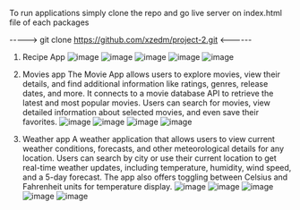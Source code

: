 To run applications simply clone the repo and go live server on index.html file of each packages


----->     git clone https://github.com/xzedm/project-2.git     <------

1) Recipe App
![image](https://github.com/user-attachments/assets/ca456738-95ae-4adf-aeed-00f7916d2785)
![image](https://github.com/user-attachments/assets/b2e320d2-d33f-4a73-8d0e-8cb9567010d3)
![image](https://github.com/user-attachments/assets/916e6558-ae32-4344-81cb-7604db5868ba)
![image](https://github.com/user-attachments/assets/63816d78-f4b4-4157-a985-c30df27e0a1b)
![image](https://github.com/user-attachments/assets/2624b174-dcc9-4a43-b58d-005849f0845e)

2) Movies app
The Movie App allows users to explore movies, view their details, and find additional information like ratings, genres, release dates, and more. It connects to a movie database API to retrieve the latest and most popular movies. Users can search for movies, view detailed information about selected movies, and even save their favorites.
![image](https://github.com/user-attachments/assets/a6d852c9-1366-4b22-9c55-9666bca34c20)
![image](https://github.com/user-attachments/assets/ef4abc7b-be4a-4272-b148-c3989bf64568)
![image](https://github.com/user-attachments/assets/6286df93-c739-4806-bfa1-eaed312ff192)
![image](https://github.com/user-attachments/assets/4071ac5d-4b8b-44b1-bb36-e27163a0d7ae)

3) Weather app
A weather application that allows users to view current weather conditions, forecasts, and other meteorological details for any location. Users can search by city or use their current location to get real-time weather updates, including temperature, humidity, wind speed, and a 5-day forecast. The app also offers toggling between Celsius and Fahrenheit units for temperature display.
![image](https://github.com/user-attachments/assets/70154d6b-8934-468f-8ff5-2f32a805cb72)
![image](https://github.com/user-attachments/assets/520976dd-03d2-4ec5-8474-78814db4a896)
![image](https://github.com/user-attachments/assets/aef28f90-86ce-4538-a2e9-db09bd67307c)
![image](https://github.com/user-attachments/assets/fa90a3a6-742c-4a16-9fb5-9253e893b5e6)
![image](https://github.com/user-attachments/assets/2918aef5-9add-49ef-b07b-5eaf26ec58d3)






